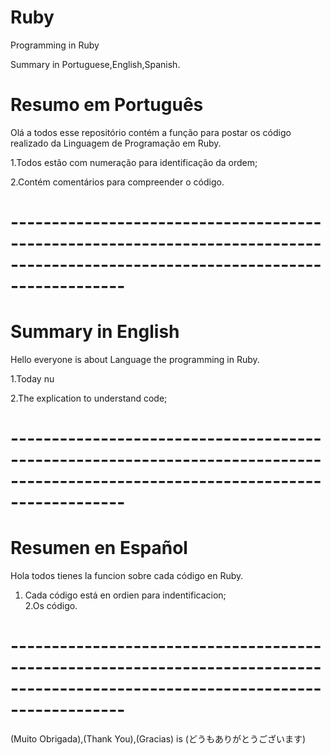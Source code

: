 # Ruby
Programming  in Ruby 


Summary in Portuguese,English,Spanish.

# Resumo em Português
Olá a todos esse repositório contém a função para postar os código realizado da Linguagem de Programação em Ruby.

1.Todos estão com numeração para identificação da ordem;

2.Contém comentários para compreender o código.
# --------------------------------------------------------------------------------------------------------------------------------
# Summary in English
Hello everyone is about Language the programming in Ruby.

1.Today  nu     

2.The explication to understand code;
           
# --------------------------------------------------------------------------------------------------------------------------------
# Resumen en Español
Hola todos tienes la funcion sobre cada  código en Ruby. 
1. Cada código está en ordien para indentificacion;       
2.Os      código.                                                                                            
# --------------------------------------------------------------------------------------------------------------------------------
(Muito Obrigada),(Thank You),(Gracias) is (どうもありがとうございます)
